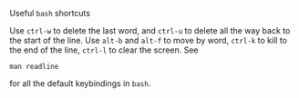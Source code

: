 Useful `bash` shortcuts 

Use `ctrl-w` to delete the last word, and `ctrl-u` to delete all the way back to the start of the line. 
Use `alt-b` and `alt-f` to move by word, `ctrl-k` to kill to the end of the line, `ctrl-l` to clear the screen. 
See 
```
man readline
```
for all the default keybindings in `bash`.
